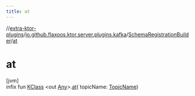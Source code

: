 ```yaml
---
title: at
---
```


//[extra-ktor-plugins](../../../index.md)/[io.github.flaxoos.ktor.server.plugins.kafka](../index.md)/[SchemaRegistrationBuilder](index.md)/[at](at.md)

# at

[jvm]\
infix fun [KClass](https://kotlinlang.org/api/latest/jvm/stdlib/kotlin.reflect/-k-class/index.md)
&lt;out [Any](https://kotlinlang.org/api/latest/jvm/stdlib/kotlin/-any/index.md)&gt;.[at](at.md)(
topicName: [TopicName](../-topic-name/index.md))




